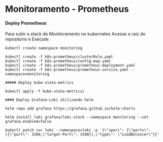 # Monitoramento - Prometheus

#### Deploy Prometheus 

Para subir a stack de Monitoramento no kubernetes 
Acesse a raiz do repositorio e Execute:

```
kubectl create namespace monitoring

kubectl create -f k8s-prometheus/clusterRole.yaml
kubectl create -f k8s-prometheus/config-map.yaml
kubectl create -f k8s-prometheus/prometheus-deployment.yaml 
kubectl create -f k8s-prometheus/prometheus-service.yaml --namespace=monitoring

##### Deploy kube-state-metrics

kubectl apply -f kube-state-metrics/

#### Deploy Grafana-Loki utilizando helm

helm repo add grafana https://grafana.github.io/helm-charts

helm install loki grafana/loki-stack --namespace monitoring --set grafana.enabled=false

kubectl patch svc loki --namespace=loki -p '{\"spec\": {\"ports\": [{\"port\": 3100,\"target-Port\": 3100}],\"type\": \"LoadBalancer\"}}'
